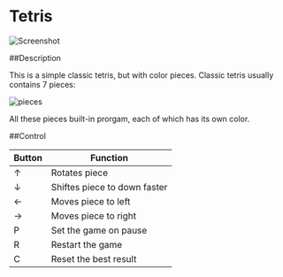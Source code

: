 # Tetris

![Screenshot](https://pp.vk.me/c631716/v631716649/11d7a/1HLjiLNj5vI.jpg)

##Description

This is a simple classic tetris, but with color pieces. Classic tetris usually contains 7 pieces:

![pieces](https://pp.vk.me/c628122/v628122649/38c99/6v25JfewLHo.jpg)


All these pieces built-in prorgam, each of which has its own color. 

##Control

| Button | Function |
|-----------------------------------------|---------------------|
| &uarr;|Rotates piece|
|&darr;|Shiftes piece to down faster|
|&larr;|Moves piece to left|
|&rarr;|Moves piece to right|
|P|Set the game on pause|
|R|Restart the game|
|C|Reset the best result|
